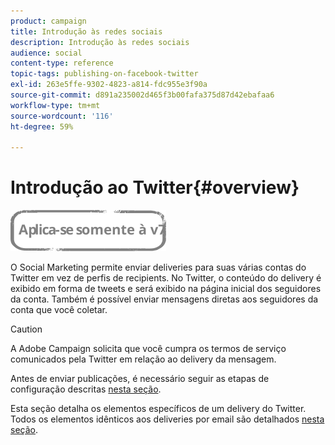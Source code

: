 ```yaml
---
product: campaign
title: Introdução às redes sociais
description: Introdução às redes sociais
audience: social
content-type: reference
topic-tags: publishing-on-facebook-twitter
exl-id: 263e5ffe-9302-4823-a814-fdc955e3f90a
source-git-commit: d891a235002d465f3b00fafa375d87d42ebafaa6
workflow-type: tm+mt
source-wordcount: '116'
ht-degree: 59%

---
```


# Introdução ao Twitter{#overview}

![](../../assets/v7-only.svg)

O Social Marketing permite enviar deliveries para suas várias contas do Twitter em vez de perfis de recipients. No Twitter, o conteúdo do delivery é exibido em forma de tweets e será exibido na página inicial dos seguidores da conta. Também é possível enviar mensagens diretas aos seguidores da conta que você coletar.

>[!CAUTION]
>
>A Adobe Campaign solicita que você cumpra os termos de serviço comunicados pela Twitter em relação ao delivery da mensagem.
>
>Antes de enviar publicações, é necessário seguir as etapas de configuração descritas [nesta seção](../../social/using/starting-workflows.md).

Esta seção detalha os elementos específicos de um delivery do Twitter. Todos os elementos idênticos aos deliveries por email são detalhados [nesta seção](../../delivery/using/about-email-channel.md).
